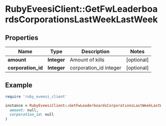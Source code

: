 # RubyEveesiClient::GetFwLeaderboardsCorporationsLastWeekLastWeek

## Properties

| Name | Type | Description | Notes |
| ---- | ---- | ----------- | ----- |
| **amount** | **Integer** | Amount of kills | [optional] |
| **corporation_id** | **Integer** | corporation_id integer | [optional] |

## Example

```ruby
require 'ruby_eveesi_client'

instance = RubyEveesiClient::GetFwLeaderboardsCorporationsLastWeekLastWeek.new(
  amount: null,
  corporation_id: null
)
```

